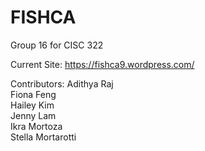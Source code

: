 # FISHCA
Group 16 for CISC 322 

Current Site: 
https://fishca9.wordpress.com/

Contributors:
Adithya Raj  
Fiona Feng  
Hailey Kim  
Jenny Lam  
Ikra Mortoza  
Stella Mortarotti  


